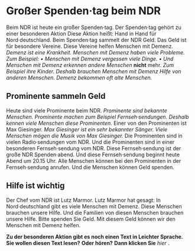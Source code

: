 # Großer Spenden·tag beim NDR

Beim NDR ist heute ein großer Spenden·tag. Der Spenden·tag gehört zu einer besonderen Aktion Diese Aktion heißt: Hand in Hand für Nord·deutschland. Beim Spenden·tag sammelt der NDR Geld. Das Geld ist für besondere Vereine. Diese Vereine helfen Menschen mit Demenz. 
*Demenz ist eine Krankheit.* 
*Menschen mit Demenz haben viele Probleme.* *Zum Beispiel:* 
*• Menschen mit Demenz vergessen viele Dinge.* 
*• Und Menschen mit Demenz erkennen andere Menschen* **nicht** mehr. 
*Zum Beispiel ihre Kinder.* 
*Deshalb brauchen Menschen mit Demenz Hilfe von anderen Menschen.* 
*Demenz bekommen oft alte Menschen.* 

## Prominente sammeln Geld
Heute sind viele Prominente beim NDR. 
*Prominente sind bekannte Menschen.* 
*Prominente machen zum Beispiel Fernseh·sendungen.* 
*Deshalb kennen viele Menschen diese Prominenten.* Einer von den Prominenten ist Max Giesinger. 
*Max Giesinger ist ein sehr bekannter Sänger.* 
*Viele Menschen mögen die Musik von Max Giesinger.* Die Prominenten sind in vielen Radio·sendungen vom NDR. Und die Prominenten sind in einer besonderen Fernseh·sendung vom NDR. Diese Fernseh·sendung ist der große NDR Spenden·abend. Und diese Fernseh·sendung beginnt heute Abend um 20.15 Uhr. Alle Menschen können bei den Prominenten in der Fernseh·sendung anrufen. Und die Menschen können Geld spenden. 

## Hilfe ist wichtig
Der Chef vom NDR ist Lutz Marmor. Lutz Marmor hat gesagt: In Nord·deutschland gibt es viele Menschen mit Demenz. Diese Menschen brauchen unsere Hilfe. Und die Familien von diesen Menschen brauchen unsere Hilfe. Bitte spenden Sie Geld. Mit diesem Geld können wir den Menschen mit Demenz helfen. 

**Zu der besonderen Aktion gibt es noch einen Text in Leichter Sprache.** 
**Sie wollen diesen Text lesen?** **Oder hören?**  **Dann klicken Sie**  *hier* . 
